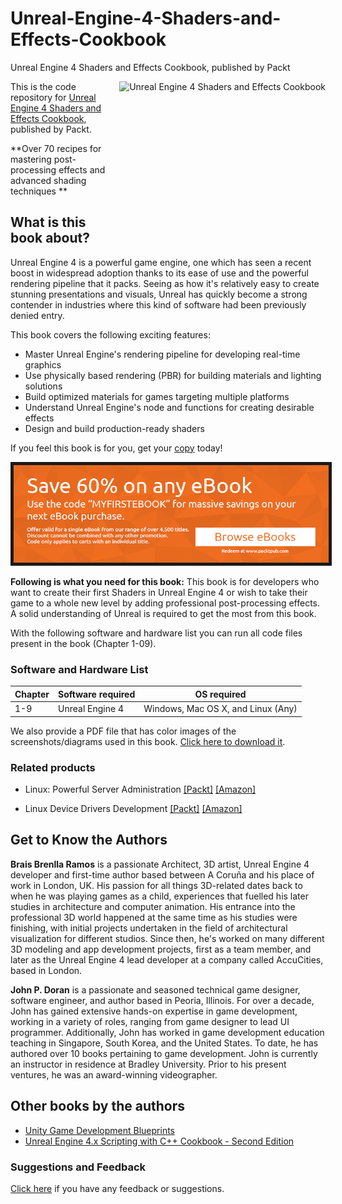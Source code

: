# Unreal-Engine-4-Shaders-and-Effects-Cookbook
Unreal Engine 4 Shaders and Effects Cookbook, published by Packt

<a href="https://www.packtpub.com/game-development/unreal-engine-4-shaders-and-effects-cookbook?utm_source=github&utm_medium=repository&utm_campaign=9781789538540"><img src="https://www.packtpub.com/media/catalog/product/cache/e4d64343b1bc593f1c5348fe05efa4a6/b/1/b11843.png" alt="Unreal Engine 4 Shaders and Effects Cookbook" height="256px" align="right"></a>

This is the code repository for [Unreal Engine 4 Shaders and Effects Cookbook](https://www.packtpub.com/game-development/unreal-engine-4-shaders-and-effects-cookbook?utm_source=github&utm_medium=repository&utm_campaign=9781789538540), published by Packt.

**Over 70 recipes for mastering post-processing effects and advanced shading techniques	**

## What is this book about?
Unreal Engine 4 is a powerful game engine, one which has seen a recent boost in widespread adoption thanks to its ease of use and the powerful rendering pipeline that it packs. Seeing as how it's relatively easy to create stunning presentations and visuals, Unreal has quickly become a strong contender in industries where this kind of software had been previously denied entry.

This book covers the following exciting features:
* Master Unreal Engine's rendering pipeline for developing real-time graphics
* Use physically based rendering (PBR) for building materials and lighting solutions
* Build optimized materials for games targeting multiple platforms
* Understand Unreal Engine's node and functions for creating desirable effects
* Design and build production-ready shaders


If you feel this book is for you, get your [copy](https://www.amazon.com/dp/1789538548) today!

<a href="https://www.packtpub.com/?utm_source=github&utm_medium=banner&utm_campaign=GitHubBanner"><img src="https://raw.githubusercontent.com/PacktPublishing/GitHub/master/GitHub.png" 
alt="https://www.packtpub.com/" border="5" /></a>


**Following is what you need for this book:**
This book is for developers who want to create their first Shaders in Unreal Engine 4 or wish to take their game to a whole new level by adding professional post-processing effects. A solid understanding of Unreal is required to get the most from this book.	

With the following software and hardware list you can run all code files present in the book (Chapter 1-09).

### Software and Hardware List

| Chapter  | Software required                   | OS required                        |
| -------- | ------------------------------------| -----------------------------------|
| 1-9      | Unreal Engine 4                     | Windows, Mac OS X, and Linux (Any) |



We also provide a PDF file that has color images of the screenshots/diagrams used in this book. [Click here to download it](https://www.packtpub.com/sites/default/files/downloads/9781789538540_ColorImages.pdf).


### Related products <Other books you may enjoy>
* Linux: Powerful Server Administration [[Packt]](https://www.packtpub.com/networking-and-servers/linux-powerful-server-administration?utm_source=github&utm_medium=repository&utm_campaign=9781788293778) [[Amazon]](https://www.amazon.com/dp/1788293770)

* Linux Device Drivers Development [[Packt]](https://www.packtpub.com/networking-and-servers/linux-device-drivers-development?utm_source=github&utm_medium=repository&utm_campaign=9781785280009) [[Amazon]](https://www.amazon.com/dp/1788293770)

## Get to Know the Authors
**Brais Brenlla Ramos**
is a passionate Architect, 3D artist, Unreal Engine 4 developer and first-time author based between A Coruña and his place of work in London, UK. His passion for all things 3D-related dates back to when he was playing games as a child, experiences that fuelled his later studies in architecture and computer animation. His entrance into the professional 3D world happened at the same time as his studies were finishing, with initial projects undertaken in the field of architectural visualization for different studios. Since then, he's worked on many different 3D modeling and app development projects, first as a team member, and later as the Unreal Engine 4 lead developer at a company called AccuCities, based in London.

**John P. Doran**
 is a passionate and seasoned technical game designer, software engineer, and author based in Peoria, Illinois. For over a decade, John has gained extensive hands-on expertise in game development, working in a variety of roles, ranging from game designer to lead UI programmer. Additionally, John has worked in game development education teaching in Singapore, South Korea, and the United States. To date, he has authored over 10 books pertaining to game development. John is currently an instructor in residence at Bradley University. Prior to his present ventures, he was an award-winning videographer.


## Other books by the authors
* [Unity Game Development Blueprints](https://www.packtpub.com/game-development/unity-game-development-blueprints?utm_source=github&utm_medium=repository&utm_campaign=9781783553655)
* [Unreal Engine 4.x Scripting with C++ Cookbook - Second Edition](https://www.packtpub.com/game-development/unreal-engine-4x-scripting-c-cookbook-second-edition?utm_source=github&utm_medium=repository&utm_campaign=9781789809503)

### Suggestions and Feedback
[Click here](https://docs.google.com/forms/d/e/1FAIpQLSdy7dATC6QmEL81FIUuymZ0Wy9vH1jHkvpY57OiMeKGqib_Ow/viewform) if you have any feedback or suggestions.
